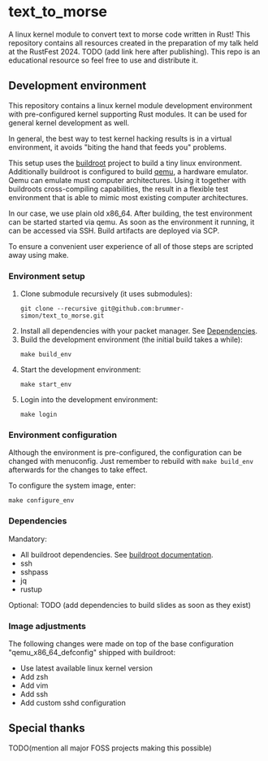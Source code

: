 # text_to_morse

A linux kernel module to convert text to morse code written in Rust! This repository
contains all resources created in the preparation of my talk held at the RustFest 2024.
TODO (add link here after publishing). This repo is an educational resource so feel free to use and distribute it.

## Development environment

This repository contains a linux kernel module development environment with
pre-configured kernel supporting Rust modules. It can be used for general kernel development as well.

In general, the best way to test kernel hacking results is in a virtual environment, it
avoids "biting the hand that feeds you" problems.

This setup uses the [buildroot](http://www.buildroot.org) project to build a tiny linux environment. Additionally buildroot is
configured to build [qemu](http://www.qemu.org), a hardware emulator. Qemu can emulate must computer architectures. Using it together with buildroots cross-compiling
capabilities, the result in a flexible test environment that is able to mimic most existing computer architectures.

In our case, we use plain old x86_64. After building, the test environment can be started
started via qemu. As soon as the environment it running, it can be accessed via SSH. Build artifacts
are deployed via SCP.

To ensure a convenient user experience of all of those steps are scripted away using make.

### Environment setup

1) Clone submodule recursively (it uses submodules):
   ```
   git clone --recursive git@github.com:brummer-simon/text_to_morse.git
   ```
2) Install all dependencies with your packet manager. See [Dependencies](#Dependencies).
3) Build the development environment (the initial build takes a while):
   ```
   make build_env
   ```
4) Start the development environment:
   ```
   make start_env
   ```
5) Login into the development environment:
   ```
   make login
   ```

### Environment configuration

Although the environment is pre-configured, the configuration can be changed
with menuconfig. Just remember to rebuild with `make build_env` afterwards for
the changes to take effect.

To configure the system image, enter:
```
make configure_env
```

### Dependencies

Mandatory:
- All buildroot dependencies. See [buildroot documentation](https://buildroot.org/downloads/manual/manual.html#requirement-mandatory).
- ssh
- sshpass
- jq
- rustup

Optional:
TODO (add dependencies to build slides as soon as they exist)

### Image adjustments

The following changes were made on top of the base configuration "qemu_x86_64_defconfig"
shipped with buildroot:

- Use latest available linux kernel version
- Add zsh
- Add vim
- Add ssh
- Add custom sshd configuration

## Special thanks

TODO(mention all major FOSS projects making this possible)

